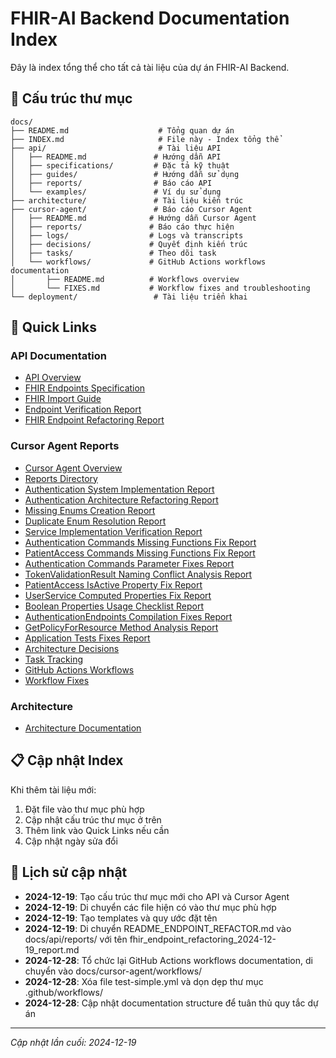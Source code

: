 # FHIR-AI Backend Documentation Index

Đây là index tổng thể cho tất cả tài liệu của dự án FHIR-AI Backend.

## 📁 Cấu trúc thư mục

```
docs/
├── README.md                    # Tổng quan dự án
├── INDEX.md                     # File này - Index tổng thể
├── api/                         # Tài liệu API
│   ├── README.md               # Hướng dẫn API
│   ├── specifications/         # Đặc tả kỹ thuật
│   ├── guides/                 # Hướng dẫn sử dụng
│   ├── reports/                # Báo cáo API
│   └── examples/               # Ví dụ sử dụng
├── architecture/               # Tài liệu kiến trúc
├── cursor-agent/               # Báo cáo Cursor Agent
│   ├── README.md              # Hướng dẫn Cursor Agent
│   ├── reports/               # Báo cáo thực hiện
│   ├── logs/                  # Logs và transcripts
│   ├── decisions/             # Quyết định kiến trúc
│   ├── tasks/                 # Theo dõi task
│   └── workflows/             # GitHub Actions workflows documentation
│       ├── README.md          # Workflows overview
│       └── FIXES.md           # Workflow fixes and troubleshooting
└── deployment/                 # Tài liệu triển khai
```

## 🔗 Quick Links

### API Documentation
- [API Overview](api/README.md)
- [FHIR Endpoints Specification](api/specifications/FHIR_ENDPOINTS_IMPLEMENTATION.md)
- [FHIR Import Guide](api/guides/FHIR_IMPORT_GUIDE.md)
- [Endpoint Verification Report](api/reports/ENDPOINT_VERIFICATION_REPORT.md)
- [FHIR Endpoint Refactoring Report](api/reports/fhir_endpoint_refactoring_2024-12-19_report.md)

### Cursor Agent Reports
- [Cursor Agent Overview](cursor-agent/README.md)
- [Reports Directory](cursor-agent/reports/)
- [Authentication System Implementation Report](cursor-agent/reports/authentication_implementation_2024-12-19_report.md)
- [Authentication Architecture Refactoring Report](cursor-agent/reports/authentication_architecture_refactoring_2024-12-19_report.md)
- [Missing Enums Creation Report](cursor-agent/reports/missing_enums_creation_2024-12-19_report.md)
- [Duplicate Enum Resolution Report](cursor-agent/reports/duplicate_enum_resolution_2024-12-19_report.md)
- [Service Implementation Verification Report](cursor-agent/reports/service_implementation_verification_2024-12-19_report.md)
- [Authentication Commands Missing Functions Fix Report](cursor-agent/reports/authentication_commands_fixes_2024-12-19_report.md)
- [PatientAccess Commands Missing Functions Fix Report](cursor-agent/reports/patient_access_commands_fixes_2024-12-19_report.md)
- [Authentication Commands Parameter Fixes Report](cursor-agent/reports/authentication_commands_parameter_fixes_2024-12-19_report.md)
- [TokenValidationResult Naming Conflict Analysis Report](cursor-agent/reports/token_validation_result_naming_conflict_2024-12-19_report.md)
- [PatientAccess IsActive Property Fix Report](cursor-agent/reports/patient_access_isactive_fix_2024-12-19_report.md)
- [UserService Computed Properties Fix Report](cursor-agent/reports/user_service_computed_properties_fix_2024-12-19_report.md)
- [Boolean Properties Usage Checklist Report](cursor-agent/reports/boolean_properties_usage_checklist_2024-12-19_report.md)
- [AuthenticationEndpoints Compilation Fixes Report](cursor-agent/reports/authentication_endpoints_fixes_2024-12-19_report.md)
- [GetPolicyForResource Method Analysis Report](cursor-agent/reports/get_policy_for_resource_analysis_2024-12-19_report.md)
- [Application Tests Fixes Report](cursor-agent/reports/application_tests_fixes_2024-12-19_report.md)
- [Architecture Decisions](cursor-agent/decisions/)
- [Task Tracking](cursor-agent/tasks/)
- [GitHub Actions Workflows](cursor-agent/workflows/README.md)
- [Workflow Fixes](cursor-agent/workflows/FIXES.md)

### Architecture
- [Architecture Documentation](architecture/)

## 📋 Cập nhật Index

Khi thêm tài liệu mới:
1. Đặt file vào thư mục phù hợp
2. Cập nhật cấu trúc thư mục ở trên
3. Thêm link vào Quick Links nếu cần
4. Cập nhật ngày sửa đổi

## 📅 Lịch sử cập nhật

- **2024-12-19**: Tạo cấu trúc thư mục mới cho API và Cursor Agent
- **2024-12-19**: Di chuyển các file hiện có vào thư mục phù hợp
- **2024-12-19**: Tạo templates và quy ước đặt tên
- **2024-12-19**: Di chuyển README_ENDPOINT_REFACTOR.md vào docs/api/reports/ với tên fhir_endpoint_refactoring_2024-12-19_report.md
- **2024-12-28**: Tổ chức lại GitHub Actions workflows documentation, di chuyển vào docs/cursor-agent/workflows/
- **2024-12-28**: Xóa file test-simple.yml và dọn dẹp thư mục .github/workflows/
- **2024-12-28**: Cập nhật documentation structure để tuân thủ quy tắc dự án

---

*Cập nhật lần cuối: 2024-12-19*
